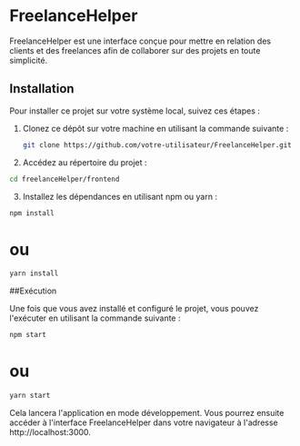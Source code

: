 # FreelanceHelper

FreelanceHelper est une interface conçue pour mettre en relation des clients et des freelances afin de collaborer sur des projets en toute simplicité.

## Installation

Pour installer ce projet sur votre système local, suivez ces étapes :

1. Clonez ce dépôt sur votre machine en utilisant la commande suivante :
   ```bash
   git clone https://github.com/votre-utilisateur/FreelanceHelper.git
   ```
2. Accédez au répertoire du projet :

```bash
cd freelanceHelper/frontend
```

3. Installez les dépendances en utilisant npm ou yarn :

```bash
npm install
```
# ou
```bash
yarn install
```

##Exécution

Une fois que vous avez installé et configuré le projet, vous pouvez l'exécuter en utilisant la commande suivante :

```bash
npm start
```
# ou
```bash
yarn start
```

Cela lancera l'application en mode développement. Vous pourrez ensuite accéder à l'interface FreelanceHelper dans votre navigateur à l'adresse http://localhost:3000.
